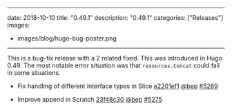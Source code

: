 
---
date: 2018-10-10
title: "0.49.1"
description: "0.49.1"
categories: ["Releases"]
images:
- images/blog/hugo-bug-poster.png

---

	

This is a bug-fix release with a 2 related fixed. This was introduced in Hugo 0.49. The most notable error situation was that `resources.Concat` could fail in some situations.


* Fix handling of different interface types in Slice [e2201ef1](https://github.com/gohugoio/hugo/commit/e2201ef15fdefe257ad284b2df4ccc8f8c38fac2) [@bep](https://github.com/bep) [#5269](https://github.com/gohugoio/hugo/issues/5269)

* Improve append in Scratch [23f48c30](https://github.com/gohugoio/hugo/commit/23f48c300cb5ffe0fe43c88464f38c68831a17ad) [@bep](https://github.com/bep) [#5275](https://github.com/gohugoio/hugo/issues/5275)





